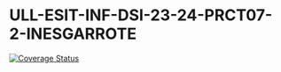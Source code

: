 # ULL-ESIT-INF-DSI-23-24-PRCT07-2-INESGARROTE


[![Coverage Status](https://coveralls.io/repos/github/inesgarrote/ull-esit-inf-dsi-23-24-prct07-2-inesgarrote/badge.svg?branch=main)](https://coveralls.io/github/inesgarrote/ull-esit-inf-dsi-23-24-prct07-2-inesgarrote?branch=main)